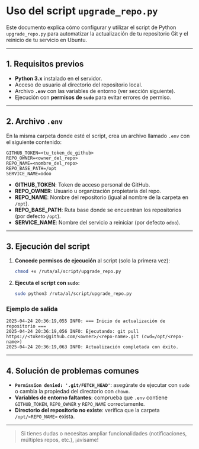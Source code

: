 # Uso del script `upgrade_repo.py`

Este documento explica cómo configurar y utilizar el script de Python `upgrade_repo.py` para automatizar la actualización de tu repositorio Git y el reinicio de tu servicio en Ubuntu.

---

## 1. Requisitos previos

- **Python 3.x** instalado en el servidor.
- Acceso de usuario al directorio del repositorio local.
- Archivo **`.env`** con las variables de entorno (ver sección siguiente).
- Ejecución con **permisos de `sudo`** para evitar errores de permiso.

---

## 2. Archivo `.env`

En la misma carpeta donde esté el script, crea un archivo llamado `.env` con el siguiente contenido:

```env
GITHUB_TOKEN=<tu_token_de_github>
REPO_OWNER=<owner_del_repo>
REPO_NAME=<nombre_del_repo>
REPO_BASE_PATH=/opt
SERVICE_NAME=odoo
```

- **GITHUB_TOKEN**: Token de acceso personal de GitHub.
- **REPO_OWNER**: Usuario u organización propietaria del repo.
- **REPO_NAME**: Nombre del repositorio (igual al nombre de la carpeta en `/opt`).
- **REPO_BASE_PATH**: Ruta base donde se encuentran los repositorios (por defecto `/opt`).
- **SERVICE_NAME**: Nombre del servicio a reiniciar (por defecto `odoo`).

---

## 3. Ejecución del script

1. **Concede permisos de ejecución** al script (solo la primera vez):
   ```bash
   chmod +x /ruta/al/script/upgrade_repo.py
   ```

2. **Ejecuta el script con `sudo`:**
   ```bash
   sudo python3 /ruta/al/script/upgrade_repo.py
   ```

### Ejemplo de salida
```text
2025-04-24 20:36:19,055 INFO: === Inicio de actualización de repositorio ===
2025-04-24 20:36:19,056 INFO: Ejecutando: git pull https://<token>@github.com/<owner>/<repo-name>.git (cwd=/opt/<repo-name>)
2025-04-24 20:36:19,063 INFO: Actualización completada con éxito.
```

---

## 4. Solución de problemas comunes

- **`Permission denied: '.git/FETCH_HEAD'`**: asegúrate de ejecutar con `sudo` o cambia la propiedad del directorio con `chown`.
- **Variables de entorno faltantes**: comprueba que `.env` contiene `GITHUB_TOKEN`, `REPO_OWNER` y `REPO_NAME` correctamente.
- **Directorio del repositorio no existe**: verifica que la carpeta `/opt/<REPO_NAME>` exista.

---

> Si tienes dudas o necesitas ampliar funcionalidades (notificaciones, múltiples repos, etc.), ¡avísame!
